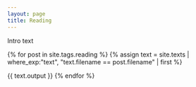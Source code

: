 ```yaml
---
layout: page
title: Reading
---
```

Intro text

{% for post in site.tags.reading %}
   {% assign text = site.texts
       | where_exp:"text", "text.filename == post.filename" 
       | first %}

   {{ text.output }}
{% endfor %}
